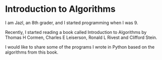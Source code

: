 # Introduction to Algorithms
I am Jazl, an 8th grader, and I started programming when I was 9.

Recently, I started reading a book called Introduction to Algorithms by Thomas H Cormen, Charles E Leiserson, Ronald L Rivest and Clifford Stein.

I would like to share some of the programs I wrote in Python based on the algorithms from this book.
